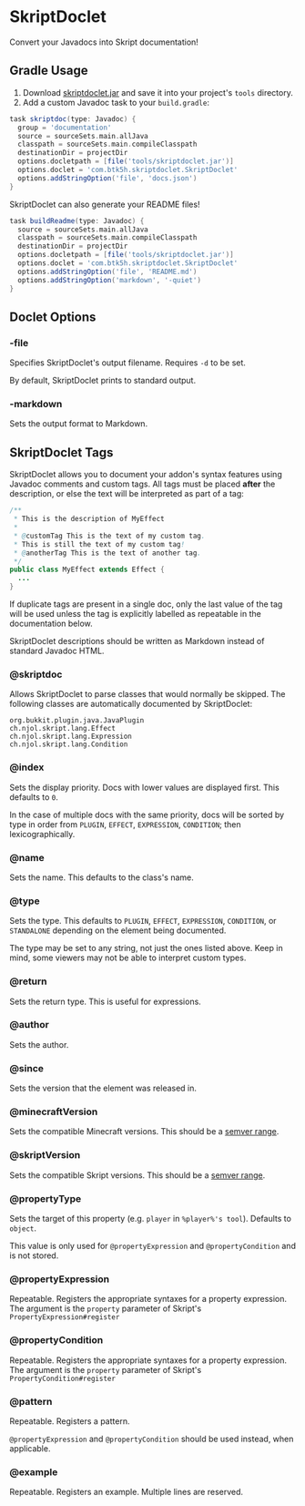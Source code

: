 # SkriptDoclet
Convert your Javadocs into Skript documentation!

## Gradle Usage
1. Download [skriptdoclet.jar](https://github.com/btk5h/skriptdoclet/releases) and save it into 
your project's `tools` directory.
2. Add a custom Javadoc task to your `build.gradle`:
```groovy
task skriptdoc(type: Javadoc) {
  group = 'documentation'
  source = sourceSets.main.allJava
  classpath = sourceSets.main.compileClasspath
  destinationDir = projectDir
  options.docletpath = [file('tools/skriptdoclet.jar')]
  options.doclet = 'com.btk5h.skriptdoclet.SkriptDoclet'
  options.addStringOption('file', 'docs.json')
}
```

SkriptDoclet can also generate your README files!

```groovy
task buildReadme(type: Javadoc) {
  source = sourceSets.main.allJava
  classpath = sourceSets.main.compileClasspath
  destinationDir = projectDir
  options.docletpath = [file('tools/skriptdoclet.jar')]
  options.doclet = 'com.btk5h.skriptdoclet.SkriptDoclet'
  options.addStringOption('file', 'README.md')
  options.addStringOption('markdown', '-quiet')
}
```

## Doclet Options

### -file <filename>
Specifies SkriptDoclet's output filename. Requires `-d` to be set. 

By default, SkriptDoclet prints to standard output.

### -markdown
Sets the output format to Markdown.

## SkriptDoclet Tags
SkriptDoclet allows you to document your addon's syntax features using Javadoc comments and 
custom tags. All tags must be placed **after** the description, or else the text will be 
interpreted as part of a tag:
```java
/**
 * This is the description of MyEffect
 * 
 * @customTag This is the text of my custom tag.
 * This is still the text of my custom tag!
 * @anotherTag This is the text of another tag.
 */
public class MyEffect extends Effect {
  ...
}
```

If duplicate tags are present in a single doc, only the last value of the tag will be used unless
the tag is explicitly labelled as repeatable in the documentation below.

SkriptDoclet descriptions should be written as Markdown instead of standard Javadoc HTML.

### @skriptdoc
Allows SkriptDoclet to parse classes that would normally be skipped. The following classes are 
automatically documented by SkriptDoclet:
```text
org.bukkit.plugin.java.JavaPlugin
ch.njol.skript.lang.Effect
ch.njol.skript.lang.Expression
ch.njol.skript.lang.Condition
```

### @index <number>
Sets the display priority. Docs with lower values are displayed first. This defaults to `0`.

In the case of multiple docs with the same priority, docs will be sorted by type in order from 
`PLUGIN`, `EFFECT`, `EXPRESSION`, `CONDITION`; then lexicographically.

### @name <string>
Sets the name. This defaults to the class's name.

### @type <string>
Sets the type. This defaults to `PLUGIN`, `EFFECT`, `EXPRESSION`, `CONDITION`,
or `STANDALONE` depending on the element being documented.

The type may be set to any string, not just the ones listed above. Keep in mind, some viewers may 
not be able to interpret custom types.

### @return <string>
Sets the return type. This is useful for expressions.

### @author <string>
Sets the author.

### @since <string>
Sets the version that the element was released in.

### @minecraftVersion <string>
Sets the compatible Minecraft versions. This should be a [semver range].

### @skriptVersion <string>
Sets the compatible Skript versions. This should be a [semver range].

### @propertyType <string>
Sets the target of this property (e.g. `player` in `%player%'s tool`). Defaults to `object`.

This value is only used for `@propertyExpression` and `@propertyCondition` and is not stored.

### @propertyExpression <string>
Repeatable. Registers the appropriate syntaxes for a property expression. The argument is the 
`property` parameter of Skript's `PropertyExpression#register`

### @propertyCondition <string>
Repeatable. Registers the appropriate syntaxes for a property expression. The argument is the 
`property` parameter of Skript's `PropertyCondition#register`

### @pattern <string>
Repeatable. Registers a pattern.

`@propertyExpression` and `@propertyCondition` should be used instead, when applicable.

### @example <string>
Repeatable. Registers an example. Multiple lines are reserved.

[semver range]: https://docs.npmjs.com/misc/semver#ranges
